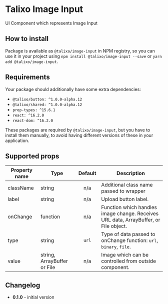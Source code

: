 # Talixo Image Input

UI Component which represents Image Input

## How to install

Package is available as `@talixo/image-input` in NPM registry, so you can use it in your project
using `npm install @talixo/image-input --save` or `yarn add @talixo/image-input`.

## Requirements

Your package should additionally have some extra dependencies:

- `@talixo/button: ^1.0.0-alpha.12`
- `@talixo/shared: ^1.0.0-alpha.12`
- `prop-types: ^15.6.1`
- `react: ^16.2.0`
- `react-dom: ^16.2.0`

These packages are required by `@talixo/image-input`, but you have to install them manually,
to avoid having different versions of these in your application.

## Supported props

Property name | Type                        | Default | Description                    
--------------|-----------------------------|:-------:|------------------------------------------------
className     | string                      | n/a     | Additional class name passed to wrapper
label         | string                      | n/a     | Upload button label.
onChange      | function                    | n/a     | Function which handles image change. Receives URL data, ArrayBuffer, or File object.
type          | string                      | `url`   | Type of data passed to onChange function: `url`, `binary`, `file`.
value         | string, ArrayBuffer or File | n/a     | Image which can be controlled from outside component.

## Changelog

- **0.1.0** - initial version
